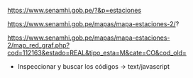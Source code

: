 https://www.senamhi.gob.pe/?&p=estaciones

https://www.senamhi.gob.pe/mapas/mapa-estaciones-2/?

https://www.senamhi.gob.pe/mapas/mapa-estaciones-2/map_red_graf.php?cod=112163&estado=REAL&tipo_esta=M&cate=CO&cod_old=

- Inspeccionar y buscar los códigos -> text/javascript
